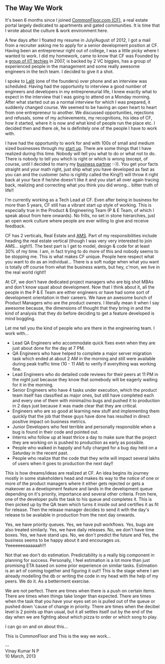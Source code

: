 The Way We Work
---------------

It's been 6 months since I joined [CommonFloor.com (CF)][1], a real estate portal largely dedicated to apartments and gated communities. It is time that I wrote about the culture & work environment here.

A few days after I floated my resume in July/August of 2012, I got a mail from a recruiter asking me to apply for a senior development position at CF. Having been an entrepreneur right out of college, I was a little picky where I wanted to work. I did my homework, came to know that CF was Founded by a [group of IIT techies][2] in 2007, is backed by 2 VC biggies, has a group of experienced people in the management and some really awesome engineers in the tech team. I decided to give it a shot.

I spoke to [Lalit][3] (one of the founders) over phone and an interview was scheduled. Having had the opportunity to interview a good number of engineers and developers in my entrepreneurial life, I knew exactly what to expect in the interview that I was going to attend on a Monday morning. After what started out as a normal interview for which I was prepared, it suddenly changed course. We seemed to be having an open heart to heart from one entrepreneur to another. We discussed opportunities, rejections and refusals, some of my achievements, my recognitions, his idea of CF, how it started, where it is now and what kind of people run the place etc. I decided then and there ok, he is definitely one of the people I have to work with.

I have had the opportunity to work for and with 100s of small and medium sized businesses through my [start up][4]. There are some things that I have realized during this time. Nobody will tell you what to do or what not to do. There is nobody to tell you which is right or which is wrong (except, of course, until I decided to marry my [business partner][5] :-)). You get your facts straight and your math right, just ship what you have developed as fast as you can and the customer (who is rightly called the King!!) will throw it right back at your face if he/she doesn't like it and you start all over again tracing back, realizing and correcting what you think you did wrong... bitter truth of life!!
 
I'm currently working as a Tech Lead at CF. Even after being in business for more than 5 years, CF still has a vibrant start up style of working. This is especially true in the Product & Engineering Team (P & E Team, of which I speak about from here onwards). No frills, no set in stone hierarchies, just an open work culture where people are ever willing to give and receive feedback. 

CF has 2 verticals, Real Estate and [AMS][6]. Part of my responsibilities include heading the real estate vertical (though I was very very interested to join AMS... sigh!!). The best part is I get to model, design & code for at least 30% of my time. I am, in fact trying to do more of this and nobody seems to be stopping me. This is what makes CF unique. People here respect what you want to do as an individual... There is a soft nudge when what you want is totally off course from what the business wants, but hey,  c'mon, we live in the real world right!!

At CF, we don't have dedicated project managers who are big shot MBAs and don't know squat about development. Now that I think about it, all the people in the P & E Team are either engineers or have had some sort of development orientation in their careers. We have an awesome bunch of Product Managers who are the product owners. I literally mean it when I say awesome because, the dimensions of thought that they bring in and the kind of analysis that they do before deciding to get a feature developed is mind boggling.

Let me tell you the kind of people who are there in the engineering team. I work with...
- Lead QA Engineers who accommodate quick fixes even when they are just about done for the day at 7 PM.
- QA Engineers who have helped to complete a major server migration task which ended at about 2 AM in the morning and still were available during peak traffic time (10 - 11 AM) to verify if everything was working fine.
- Lead Engineers who do detailed code reviews for their peers at 11 PM in the night just because they know that somebody will be eagerly waiting for it in the morning.
- Senior Engineers who have 4 tasks under execution, which the product team itself has classified as major ones, but still have completed each and every one of them with minimal/no bugs and pushed it to production in 2 days just because it was made clear that they are critical.
- Engineers who are so good at learning new stuff and implementing them quickly that the job that these guys have done has resulted in direct positive impact on business metrics.
- Junior Developers who feel terrible and personally responsible when a bug is found in their code and pointed out.
- Interns who follow up at least thrice a day to make sure that the project they are working on is pushed to production as early as possible.
- People who walked in happily and fully charged for a bug day held on a Saturday in the recent past.
- People who realize that the code that they write will impact several lakhs of users when it goes to production the next day!!

This is how dreams/ideas are realized at CF. An idea begins its journey mostly in some stakeholders head and makes its way to the notice of one or more of the product managers where it either gets rejected or gets a makeover as a development feature and lands in the development queue depending on it's priority, importance and several other criteria. From here, one of the developer pulls the task to his queue and completes it. This is then picked up by the QA team which turns it inside out and certifies it as fit for release. Then the release manager decides to send it with the day's release to be available in production from the next day onwards.

Yes, we have priority queues. Yes, we have pull workflows. Yes, bugs are also treated similarly. Yes, we have daily releases. No, we don't have time boxes. Yes, we have stand ups. No, we don't predict the future and Yes, the business seems to be happy about it and encourages us. Yeeeeeeeaaaaaah!!!

Not that we don't do estimation. Predictability is a really big component in planning for success. Personally, I feel estimation is a lot more than just promising ETA based on some prior experience on similar tasks. Estimation is an art of coming together and figuring it out!! This is the stage where I am already modelling the db or writing the code in my head with the help of my peers. We do it. As a betterment exercise.

We are not perfect. There are times when there is a push on certain items. There are times when things take longer than expected. There are times when the task that you have your eyes set on is pulled out of the queue or pushed down 'cause of change in priority. There are times when the decibel level is 2 points up than usual, but it all settles itself out by the end of the day when we are fighting about which pizza to order or which song to play.

I can go on and on about this... 

This is CommonFloor and This is the way we work...

--   
Vinay Kumar N P   
10 March, 2013

[1]: https://www.commonfloor.com/ "CF"
[2]: https://www.commonfloor.com/about-us/core-team "CF Core Team"
[3]: http://in.linkedin.com/in/lalitmangal "Lalit's Linkedin profile"
[4]: http://v-solutions.us/ "V Solutions"
[5]: http://in.linkedin.com/in/poornimavinaykumar "My super talented wife!!"
[6]: https://groups.commonfloor.com/ "CF Apartment Management Software"